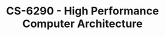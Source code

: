 ---
layout: course
title: CS-6290 - High Performance Computer Architecture
aliases: HPCA
course_id: CS-6290
permalink: /CS-6290/
avg_difficulty: 3.63
avg_rating: 3.85
avg_workload: 14.97
---